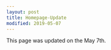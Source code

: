 ```yaml
---
layout: post
title: Homepage-Update
modified: 2019-05-07
---
```


This page was updated on the May 7th.

